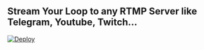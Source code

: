 ## Stream Your   Loop to any RTMP Server like Telegram, Youtube, Twitch...
[![Deploy](https://www.herokucdn.com/deploy/button.svg)](https://heroku.com/deploy?template=https://github.com/sompalsinghbaghel/livestreaming)
